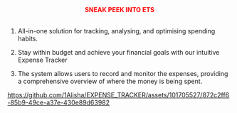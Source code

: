 <div style="text-align: center; color: red;">
  <b>SNEAK PEEK INTO ETS</b>
</div>
<br>


1. All-in-one solution for tracking,
analysing, and optimising spending habits.

2. Stay within budget and achieve your
financial goals with our intuitive Expense
Tracker
3. The system allows users to record and monitor the expenses, providing a
comprehensive overview of where the money is being spent.



https://github.com/1Alisha/EXPENSE_TRACKER/assets/101705527/872c2ff6-85b9-49ce-a37e-430e89d63982

